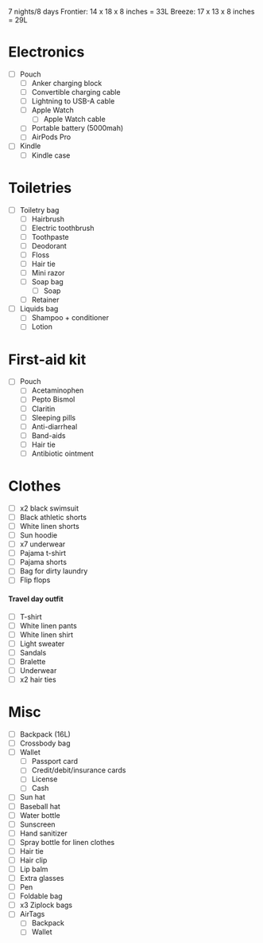 7 nights/8 days
Frontier: 14 x 18 x 8 inches = 33L
Breeze: 17 x 13 x 8 inches = 29L
# Electronics
- [ ] Pouch
	- [ ] Anker charging block
	- [ ] Convertible charging cable
	- [ ] Lightning to USB-A cable
	- [ ] Apple Watch
		- [ ] Apple Watch cable
	- [ ] Portable battery (5000mah)
	- [ ] AirPods Pro
- [ ] Kindle 
	- [ ] Kindle case
# Toiletries
- [ ] Toiletry bag
	- [ ] Hairbrush
	- [ ] Electric toothbrush 
	- [ ] Toothpaste
	- [ ] Deodorant
	- [ ] Floss
	- [ ] Hair tie
	- [ ] Mini razor
	- [ ] Soap bag
		- [ ] Soap
	- [ ] Retainer 
- [ ] Liquids bag
	- [ ] Shampoo + conditioner
	- [ ] Lotion
# First-aid kit
- [ ] Pouch
	- [ ] Acetaminophen
	- [ ] Pepto Bismol
	- [ ] Claritin 
	- [ ] Sleeping pills
	- [ ] Anti-diarrheal
	- [ ] Band-aids
	- [ ] Hair tie
	- [ ] Antibiotic ointment
# Clothes
- [ ] x2 black swimsuit
- [ ] Black athletic shorts
- [ ] White linen shorts
- [ ] Sun hoodie
- [ ] x7 underwear
- [ ] Pajama t-shirt
- [ ] Pajama shorts
- [ ] Bag for dirty laundry
- [ ] Flip flops
#### Travel day outfit
- [ ] T-shirt 
- [ ] White linen pants
- [ ] White linen shirt
- [ ] Light sweater
- [ ] Sandals
- [ ] Bralette
- [ ] Underwear
- [ ] x2 hair ties 
# Misc
- [ ] Backpack (16L)
- [ ] Crossbody bag
- [ ] Wallet
	- [ ] Passport card
	- [ ] Credit/debit/insurance cards
	- [ ] License
	- [ ] Cash
- [ ] Sun hat
- [ ] Baseball hat
- [ ] Water bottle
- [ ] Sunscreen
- [ ] Hand sanitizer
- [ ] Spray bottle for linen clothes
- [ ] Hair tie
- [ ] Hair clip
- [ ] Lip balm
- [ ] Extra glasses
- [ ] Pen
- [ ] Foldable bag
- [ ] x3 Ziplock bags 
- [ ] AirTags
	- [ ] Backpack
	- [ ] Wallet 
